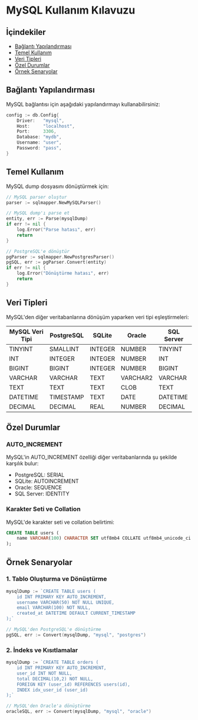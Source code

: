 # MySQL Kullanım Kılavuzu

## İçindekiler
- [Bağlantı Yapılandırması](#bağlantı-yapılandırması)
- [Temel Kullanım](#temel-kullanım)
- [Veri Tipleri](#veri-tipleri)
- [Özel Durumlar](#özel-durumlar)
- [Örnek Senaryolar](#örnek-senaryolar)

## Bağlantı Yapılandırması

MySQL bağlantısı için aşağıdaki yapılandırmayı kullanabilirsiniz:

```go
config := db.Config{
    Driver:   "mysql",
    Host:     "localhost",
    Port:     3306,
    Database: "mydb",
    Username: "user",
    Password: "pass",
}
```

## Temel Kullanım

MySQL dump dosyasını dönüştürmek için:

```go
// MySQL parser oluştur
parser := sqlmapper.NewMySQLParser()

// MySQL dump'ı parse et
entity, err := Parse(mysqlDump)
if err != nil {
    log.Error("Parse hatası", err)
    return
}

// PostgreSQL'e dönüştür
pgParser := sqlmapper.NewPostgresParser()
pgSQL, err := pgParser.Convert(entity)
if err != nil {
    log.Error("Dönüştürme hatası", err)
    return
}
```

## Veri Tipleri

MySQL'den diğer veritabanlarına dönüşüm yaparken veri tipi eşleştirmeleri:

| MySQL Veri Tipi | PostgreSQL | SQLite | Oracle | SQL Server |
|-----------------|------------|---------|---------|------------|
| TINYINT        | SMALLINT   | INTEGER | NUMBER  | TINYINT    |
| INT            | INTEGER    | INTEGER | NUMBER  | INT        |
| BIGINT         | BIGINT     | INTEGER | NUMBER  | BIGINT     |
| VARCHAR        | VARCHAR    | TEXT    | VARCHAR2| VARCHAR    |
| TEXT           | TEXT       | TEXT    | CLOB    | TEXT       |
| DATETIME       | TIMESTAMP  | TEXT    | DATE    | DATETIME   |
| DECIMAL        | DECIMAL    | REAL    | NUMBER  | DECIMAL    |

## Özel Durumlar

### AUTO_INCREMENT

MySQL'in AUTO_INCREMENT özelliği diğer veritabanlarında şu şekilde karşılık bulur:
- PostgreSQL: SERIAL
- SQLite: AUTOINCREMENT
- Oracle: SEQUENCE
- SQL Server: IDENTITY

### Karakter Seti ve Collation

MySQL'de karakter seti ve collation belirtimi:
```sql
CREATE TABLE users (
    name VARCHAR(100) CHARACTER SET utf8mb4 COLLATE utf8mb4_unicode_ci
);
```

## Örnek Senaryolar

### 1. Tablo Oluşturma ve Dönüştürme

```go
mysqlDump := `CREATE TABLE users (
    id INT PRIMARY KEY AUTO_INCREMENT,
    username VARCHAR(50) NOT NULL UNIQUE,
    email VARCHAR(100) NOT NULL,
    created_at DATETIME DEFAULT CURRENT_TIMESTAMP
);`

// MySQL'den PostgreSQL'e dönüştürme
pgSQL, err := Convert(mysqlDump, "mysql", "postgres")
```

### 2. İndeks ve Kısıtlamalar

```go
mysqlDump := `CREATE TABLE orders (
    id INT PRIMARY KEY AUTO_INCREMENT,
    user_id INT NOT NULL,
    total DECIMAL(10,2) NOT NULL,
    FOREIGN KEY (user_id) REFERENCES users(id),
    INDEX idx_user_id (user_id)
);`

// MySQL'den Oracle'a dönüştürme
oracleSQL, err := Convert(mysqlDump, "mysql", "oracle")
``` 